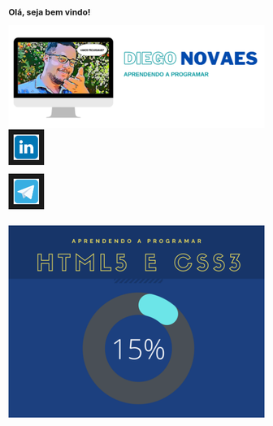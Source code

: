 ### Olá, seja bem vindo!
 
![alt text](https://github.com/dlnovaes/aprendendohtml/blob/main/img/logooficial.png?raw=true "Logo")
<a href="https://www.linkedin.com/in/diegonovaes1" target="_blank"><img src="https://github.com/dlnovaes/aprendendohtml/blob/main/img/linkedin.png?raw=true" 
alt="linkedin" width="50" height="50" border="10" /></a>

<a href="https://t.me/diegonovaes" target="_blank"><img src="https://github.com/dlnovaes/aprendendohtml/blob/main/img/telegram.png?raw=true" alt= "telegram" width="50" height="50" border="10" /></a>
##
![alt text](https://raw.githubusercontent.com/dlnovaes/aprendendohtml/f70e37a289edf027a0bea165b2c34e84ec8bfc66/img/BlueChart.svg "Logo")


